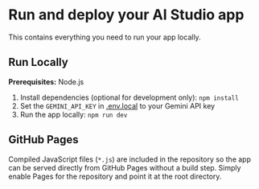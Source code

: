# Run and deploy your AI Studio app

This contains everything you need to run your app locally.

## Run Locally

**Prerequisites:**  Node.js


1. Install dependencies (optional for development only):
   `npm install`
2. Set the `GEMINI_API_KEY` in [.env.local](.env.local) to your Gemini API key
3. Run the app locally:
   `npm run dev`

## GitHub Pages

Compiled JavaScript files (`*.js`) are included in the repository so the app can
be served directly from GitHub Pages without a build step. Simply enable Pages
for the repository and point it at the root directory.
